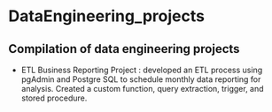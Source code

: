 # DataEngineering_projects
## Compilation of data engineering projects
* ETL Business Reporting Project : developed an ETL process using pgAdmin and Postgre SQL to schedule monthly data reporting for analysis. Created a custom function, query extraction, trigger, and stored procedure.
